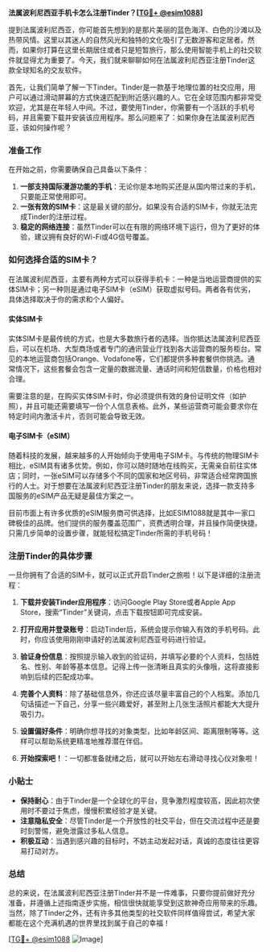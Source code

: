 **法属波利尼西亚手机卡怎么注册Tinder？[[TG💪+ @esim1088](https://t.me/s/esim1088)]**

提到法属波利尼西亚，你可能首先想到的是那片美丽的蓝色海洋、白色的沙滩以及热带风情。这里以其迷人的自然风光和独特的文化吸引了无数游客和定居者。然而，如果你打算在这里长期居住或者只是短暂旅行，那么使用智能手机上的社交软件就显得尤为重要了。今天，我们就来聊聊如何在法属波利尼西亚注册Tinder这款全球知名的交友软件。

首先，让我们简单了解一下Tinder。Tinder是一款基于地理位置的社交应用，用户可以通过滑动屏幕的方式快速匹配到附近感兴趣的人。它在全球范围内都非常受欢迎，尤其是在年轻人中间。不过，要使用Tinder，你需要有一个活跃的手机号码，并且需要下载并安装该应用程序。那么问题来了：如果你身在法属波利尼西亚，该如何操作呢？

### 准备工作

在开始之前，你需要确保自己具备以下条件：

1. **一部支持国际漫游功能的手机**：无论你是本地购买还是从国内带过来的手机，只要能正常使用即可。
2. **一张有效的SIM卡**：这是最关键的部分。如果没有合适的SIM卡，你就无法完成Tinder的注册过程。
3. **稳定的网络连接**：虽然Tinder可以在有限的网络环境下运行，但为了更好的体验，建议拥有良好的Wi-Fi或4G信号覆盖。

### 如何选择合适的SIM卡？

在法属波利尼西亚，主要有两种方式可以获得手机卡：一种是当地运营商提供的实体SIM卡；另一种则是通过电子SIM卡（eSIM）获取虚拟号码。两者各有优劣，具体选择取决于你的需求和个人偏好。

#### 实体SIM卡

实体SIM卡是最传统的方式，也是大多数旅行者的选择。当你抵达法属波利尼西亚后，可以在机场、大型商场或者专门的通讯营业厅找到各大运营商的服务柜台。常见的本地运营商包括Orange、Vodafone等，它们都提供多种套餐供你挑选。通常情况下，这些套餐会包含一定量的数据流量、通话时间和短信数量，价格也相对合理。

需要注意的是，在购买实体SIM卡时，你必须提供有效的身份证明文件（如护照），并且可能还需要填写一份个人信息表格。此外，某些运营商可能会要求你在特定时间内激活卡片，否则可能会导致无效。

#### 电子SIM卡（eSIM）

随着科技的发展，越来越多的人开始倾向于使用电子SIM卡。与传统的物理SIM卡相比，eSIM具有诸多优势。例如，你可以随时随地在线购买，无需亲自前往实体店；同时，一张eSIM可以存储多个不同的国家和地区号码，非常适合经常跨国旅行的人士。对于想要在法属波利尼西亚注册Tinder的朋友来说，选择一款支持多国服务的eSIM产品无疑是最佳方案之一。

目前市面上有许多优质的eSIM服务商可供选择，比如ESIM1088就是其中一家口碑极佳的品牌。他们提供的服务覆盖范围广，资费透明合理，并且操作简便快捷。只需几步简单的设置步骤，就能轻松搞定Tinder所需的手机号码！

### 注册Tinder的具体步骤

一旦你拥有了合适的SIM卡，就可以正式开启Tinder之旅啦！以下是详细的注册流程：

1. **下载并安装Tinder应用程序**：访问Google Play Store或者Apple App Store，搜索“Tinder”关键词，点击下载按钮即可完成安装。
   
2. **打开应用并登录账号**：启动Tinder后，系统会提示你输入有效的手机号码。此时，你应该使用刚刚申请好的法属波利尼西亚号码进行验证。

3. **验证身份信息**：按照提示输入收到的验证码，并填写必要的个人资料，包括姓名、性别、年龄等基本信息。记得上传一张清晰且真实的头像哦，这将直接影响到后续的匹配成功率。

4. **完善个人资料**：除了基础信息外，你还应该尽量丰富自己的个人档案。添加几句话描述一下自己，分享一些兴趣爱好，甚至附上几张生活照片都能大大提升吸引力。

5. **设置偏好条件**：明确你想寻找的对象类型，比如年龄区间、距离限制等等。这样可以帮助系统更精准地推荐潜在伴侣。

6. **开始探索吧！**：一切都准备就绪之后，就可以开始左右滑动寻找心仪对象啦！

### 小贴士

- **保持耐心**：由于Tinder是一个全球化的平台，竞争激烈程度较高，因此初次使用时不要过于焦虑，慢慢积累经验才是关键。
- **注意隐私安全**：尽管Tinder是一个开放性的社交平台，但在交流过程中还是要时刻警惕，避免泄露过多私人信息。
- **积极互动**：当遇到感兴趣的目标时，不妨主动发起对话，真诚的态度往往更容易打动对方。

### 总结

总的来说，在法属波利尼西亚注册Tinder并不是一件难事，只要你提前做好充分准备，并遵循上述指南逐步实施，相信很快就能享受到这款神奇应用带来的乐趣。当然，除了Tinder之外，还有许多其他类型的社交软件同样值得尝试，希望大家都能在这个充满机遇的世界里找到属于自己的幸福！

[[TG💪+ @esim1088](https://t.me/s/esim1088) ![Image](https://i.postimg.cc/4NQfJmqS/Snipaste-2025-05-13-00-14-12.png)]